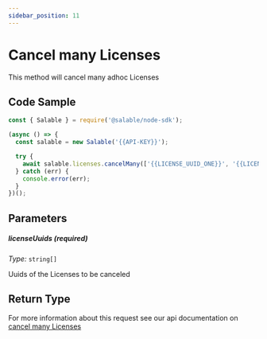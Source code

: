 ```yaml
---
sidebar_position: 11
---
```


# Cancel many Licenses

This method will cancel many adhoc Licenses

## Code Sample

```typescript
const { Salable } = require('@salable/node-sdk');

(async () => {
  const salable = new Salable('{{API-KEY}}');

  try {
    await salable.licenses.cancelMany(['{{LICENSE_UUID_ONE}}', '{{LICENSE_UUID_TWO}}']);
  } catch (err) {
    console.error(err);
  }
})();
```

## Parameters

##### licenseUuids (_required_)

_Type:_ `string[]`

Uuids of the Licenses to be canceled

## Return Type

For more information about this request see our api documentation on [cancel many Licenses](https://docs.salable.app/api#tag/Licenses/operation/cancelLicenses)
